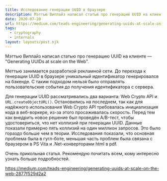 ```yaml
---
title: Исследование генерации UUID в браузере
description: Мэттью Виплайз написал статью про генерацию UUID на клиенте
date: 2020-07-20
url: https://medium.com/teads-engineering/generating-uuids-at-scale-on-the-web-2877f529d2a2
tags:
  - cryptography
  - internals
layout: layouts/post.njk
---
```

Мэттью Виплайз написал статью про генерацию UUID на клиенте — "Generating UUIDs at scale on the Web".

Меттью занимается разработкой рекламной сети. До перехода к генерации UUID в браузере уникальный идентификатор генерировался на бэкенде. С таким подходом нельзя было отправлять пользовательские события до получения идентификатора с сервера.

Для генерации UUID рассматривались два варианта: Web Crypto API и `URL.createObjectURL()`. Остановились на последнем, так как для надёжного использования Web Crypto API требовалась инициализация кода в веб-воркере, из-за этого просаживалась скорость. Перед тем как внедрить новое решение был проведён A/B-тест, чтобы удостовериться, что нет коллизий при генерации UUID. Данные показали примерно пять коллизий на один миллион запросов. Это было гораздо больше чем в теории. Исследования показали, что основная проблема была в гугл-боте, меньшая часть проблем была связана с браузером в PS Vita и .Net-конверторами html в pdf.

Очень прикольная статья. Рекомендую почитать всем, кому интересно узнать больше подробностей.

https://medium.com/teads-engineering/generating-uuids-at-scale-on-the-web-2877f529d2a2
